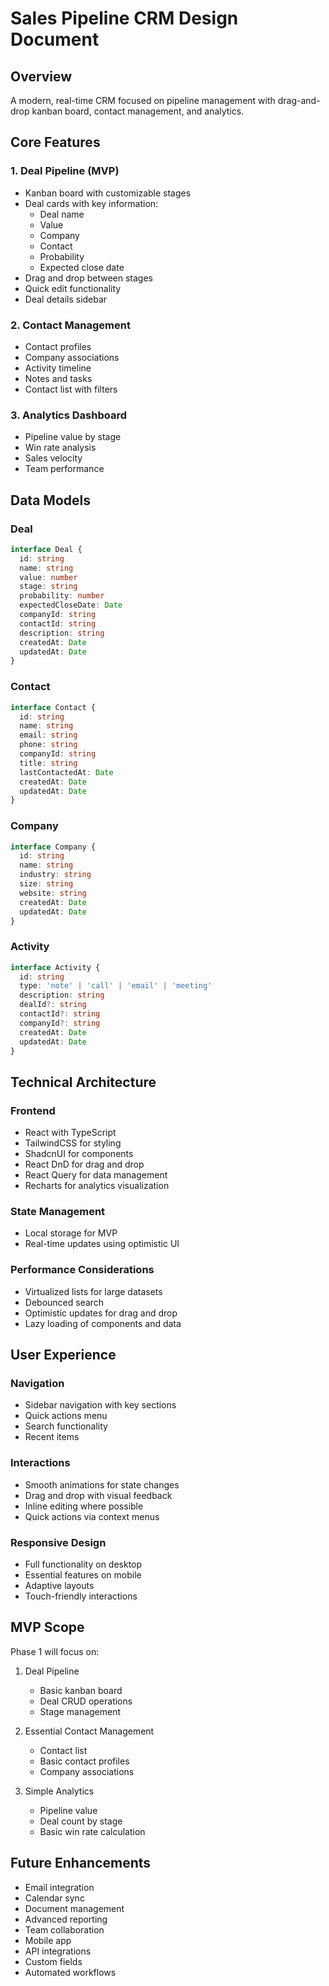 # Sales Pipeline CRM Design Document

## Overview
A modern, real-time CRM focused on pipeline management with drag-and-drop kanban board, contact management, and analytics.

## Core Features

### 1. Deal Pipeline (MVP)
- Kanban board with customizable stages
- Deal cards with key information:
  - Deal name
  - Value
  - Company
  - Contact
  - Probability
  - Expected close date
- Drag and drop between stages
- Quick edit functionality
- Deal details sidebar

### 2. Contact Management
- Contact profiles
- Company associations
- Activity timeline
- Notes and tasks
- Contact list with filters

### 3. Analytics Dashboard
- Pipeline value by stage
- Win rate analysis
- Sales velocity
- Team performance

## Data Models

### Deal
```typescript
interface Deal {
  id: string
  name: string
  value: number
  stage: string
  probability: number
  expectedCloseDate: Date
  companyId: string
  contactId: string
  description: string
  createdAt: Date
  updatedAt: Date
}
```

### Contact
```typescript
interface Contact {
  id: string
  name: string
  email: string
  phone: string
  companyId: string
  title: string
  lastContactedAt: Date
  createdAt: Date
  updatedAt: Date
}
```

### Company
```typescript
interface Company {
  id: string
  name: string
  industry: string
  size: string
  website: string
  createdAt: Date
  updatedAt: Date
}
```

### Activity
```typescript
interface Activity {
  id: string
  type: 'note' | 'call' | 'email' | 'meeting'
  description: string
  dealId?: string
  contactId?: string
  companyId?: string
  createdAt: Date
  updatedAt: Date
}
```

## Technical Architecture

### Frontend
- React with TypeScript
- TailwindCSS for styling
- ShadcnUI for components
- React DnD for drag and drop
- React Query for data management
- Recharts for analytics visualization

### State Management
- Local storage for MVP
- Real-time updates using optimistic UI

### Performance Considerations
- Virtualized lists for large datasets
- Debounced search
- Optimistic updates for drag and drop
- Lazy loading of components and data

## User Experience

### Navigation
- Sidebar navigation with key sections
- Quick actions menu
- Search functionality
- Recent items

### Interactions
- Smooth animations for state changes
- Drag and drop with visual feedback
- Inline editing where possible
- Quick actions via context menus

### Responsive Design
- Full functionality on desktop
- Essential features on mobile
- Adaptive layouts
- Touch-friendly interactions

## MVP Scope
Phase 1 will focus on:
1. Deal Pipeline
   - Basic kanban board
   - Deal CRUD operations
   - Stage management
   
2. Essential Contact Management
   - Contact list
   - Basic contact profiles
   - Company associations

3. Simple Analytics
   - Pipeline value
   - Deal count by stage
   - Basic win rate calculation

## Future Enhancements
- Email integration
- Calendar sync
- Document management
- Advanced reporting
- Team collaboration
- Mobile app
- API integrations
- Custom fields
- Automated workflows
